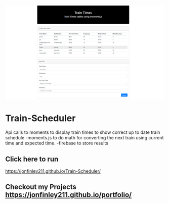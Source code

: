![Screen Shot](assets/images/trains.png)
# Train-Scheduler
Api calls to moments to display train times to show correct up to date train schedule
-moments.js to do math for converting the next train using current time and expected time. 
-firebase to store results

## Click here to run 
https://jonfinley211.github.io/Train-Scheduler/


## Checkout my Projects https://jonfinley211.github.io/portfolio/

